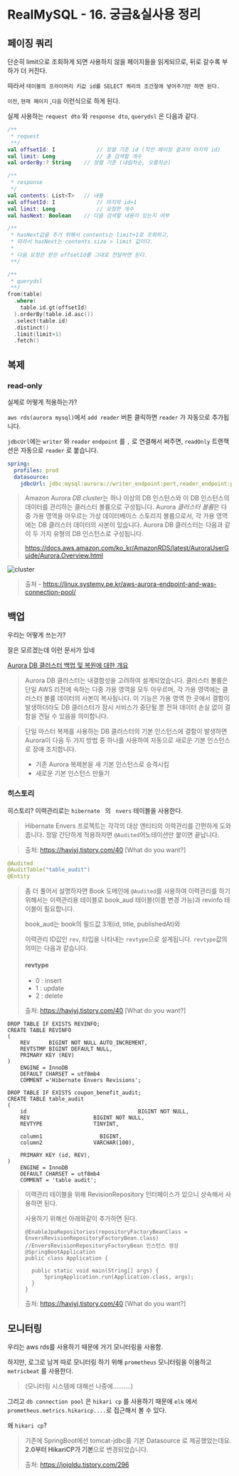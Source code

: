 # RealMySQL - 16. 궁금&실사용 정리

## 페이징 쿼리

단순히 limit으로 조회하게 되면 사용하지 않을 페이지들을 읽게되므로, 뒤로 갈수록 부하가 더 커진다.

따라서 `테이블의 프라이머리 키값 id를 SELECT 쿼리의 조건절에 넣어주기만 하면 된다.`

`이전`, `현재 페이지` ,`다음` 이런식으로 하게 된다.

실제 사용하는 `request dto` 와 `response dto`, `querydsl` 은 다음과 같다.

```kotlin
/** 
 * request
 **/
val offsetId: I		 		// 정렬 기준 id (직전 페이징 결과의 마지막 id)
val limit: Long 			// 총 검색할 개수
val orderBy:? String 	// 정렬 기준 (내림차순, 오름차순)
```

```kotlin
/** 
 * response
 */
val contents: List<T>	// 내용
val offsetId: I				// 마지막 id+1
val limit: Long				// 요청한 개수
val hasNext: Boolean	// 다음 검색할 내용이 있는지 여부

/**
 * hasNext값을 주기 위해서 contents는 limit+1로 조회하고, 
 * 따라서 hasNext는 contents.size > limit 값이다.
 *
 * 다음 요청은 받은 offsetId를 그대로 전달하면 된다.
 **/
```

```kotlin
/**
 * querydsl
 **/
from(table)
  .where(
    table.id.gt(offsetId)
  ).orderBy(table.id.asc())
  .select(table.id)
  .distinct()
  .limit(limit+1)
  .fetch()
```



## 복제

### read-only

실제로 어떻게 적용하는가?

`aws rds(aurora mysql)`에서 `add reader` 버튼 클릭하면 `reader` 가 자동으로 추가됩니다.

`jdbcUrl`에는 `writer` 와 `reader` `endpoint` 를 `,` 로 연결해서 써주면, `readOnly` 트랜잭션은 자동으로 `reader` 로 붙습니다.

```yaml
spring:
  profiles: prod
  datasource:
    jdbcUrl: jdbc:mysql:aurora://writer_endpoint:port,reader_endpoint:port/table?connectTimeout=1000&socketTimeout=60000&useSSL=false
```

> Amazon Aurora *DB cluster*는 하나 이상의 DB 인스턴스와 이 DB 인스턴스의 데이터를 관리하는 클러스터 볼륨으로 구성됩니다. Aurora *클러스터 볼륨*은 다중 가용 영역을 아우르는 가상 데이터베이스 스토리지 볼륨으로서, 각 가용 영역에는 DB 클러스터 데이터의 사본이 있습니다. Aurora DB 클러스터는 다음과 같이 두 가지 유형의 DB 인스턴스로 구성됩니다.
>
> 
>
> https://docs.aws.amazon.com/ko_kr/AmazonRDS/latest/AuroraUserGuide/Aurora.Overview.html



![cluster](https://user-images.githubusercontent.com/21075774/79004059-eec9da80-7b8e-11ea-8326-df0be577d41a.png)

> 출처 - https://linux.systemv.pe.kr/aws-aurora-endpoint-and-was-connection-pool/



## 백업

우리는 어떻게 쓰는가?

잘은 모르겠는데 이런 문서가 있네

[Aurora DB 클러스터 백업 및 복원에 대한 개요](https://docs.aws.amazon.com/ko_kr/AmazonRDS/latest/AuroraUserGuide/Aurora.Managing.Backups.html)

> Aurora DB 클러스터는 내결함성을 고려하여 설계되었습니다. 클러스터 볼륨은 단일 AWS 리전에 속하는 다중 가용 영역을 모두 아우르며, 각 가용 영역에는 클러스터 볼륨 데이터의 사본이 복사됩니다. 이 기능은 가용 영역 한 곳에서 결함이 발생하더라도 DB 클러스터가 잠시 서비스가 중단될 뿐 전혀 데이터 손실 없이 결함을 견딜 수 있음을 의미합니다.

> 단일 마스터 복제를 사용하는 DB 클러스터의 기본 인스턴스에 결함이 발생하면 Aurora이 다음 두 가지 방법 중 하나를 사용하여 자동으로 새로운 기본 인스턴스로 장애 조치합니다.
>
> - 기존 Aurora 복제본을 새 기본 인스턴스로 승격시킴
> - 새로운 기본 인스턴스 만들기



### 히스토리

히스토리? 이력관리로는 `hibernate	` 의   ` nvers` 테이블을 사용한다.

> Hibernate Envers 프로젝트는 각각의 대상 엔티티의 이력관리를 간편하게 도와줍니다. 정말 간단하게 적용하자면 `@Audited`어노테이션만 붙이면 끝납니다.

> 출처: https://haviyj.tistory.com/40 [What do you want?]

```java
@Audited
@AuditTable("table_audit")
@Entity
```



> 좀 더 풀어서 설명하자면 Book 도메인에 `@Audited`를 사용하여 이력관리를 하기 위해서는 이력관리용 테이블로 book_aud 테이블(이름 변경 가능)과 revinfo 테이블이 필요합니다.
>
> book_aud는 book의 필드값 3개(id, title, publishedAt)와 
>
> 이력관리 ID값인 `rev`, 타입을 나타내는 `revtype`으로 설계됩니다. `revtype`값의 의미는 다음과 같습니다.
>
> #### revtype
>
> - 0 : insert
> - 1 : update
> - 2 : delete
>
> 
>
> 출처: https://haviyj.tistory.com/40 [What do you want?]

```mysql
DROP TABLE IF EXISTS REVINFO;
CREATE TABLE REVINFO
(
    REV      BIGINT NOT NULL AUTO_INCREMENT,
    REVTSTMP BIGINT DEFAULT NULL,
    PRIMARY KEY (REV)
)
    ENGINE = InnoDB
    DEFAULT CHARSET = utf8mb4
    COMMENT ='Hibernate Envers Revisions';

```

```mysql
DROP TABLE IF EXISTS coupon_benefit_audit;
CREATE TABLE table_audit
(
    id      							 BIGINT NOT NULL,
    REV                    BIGINT NOT NULL,
    REVTYPE                TINYINT,

    column1		             BIGINT,
    column2                VARCHAR(100),
    
    PRIMARY KEY (id, REV),
)
    ENGINE = InnoDB
    DEFAULT CHARSET = utf8mb4
    COMMENT = 'table audit';

```

> 이력관리 테이블을 위해 RevisionRepository 인터페이스가 있으니 상속해서 사용하면 된다.
>
> 사용하기 위해선 아래와같이 추가하면 된다.
>
> ```mysql
> @EnableJpaRepositories(repositoryFactoryBeanClass = EnversRevisionRepositoryFactoryBean.class) //EnversRevisionRepositoryFactoryBean 인스턴스 생성
> @SpringBootApplication
> public class Application {
> 
> 	public static void main(String[] args) {
> 		SpringApplication.run(Application.class, args);
> 	}
> }
> ```
>
> 출처: https://haviyj.tistory.com/40 [What do you want?]



## 모니터링

우리는 aws rds를 사용하기 때문에 거기 모니터링을 사용함.

하지만, 로그로 남겨 따로 모니터링 하기 위해 `prometheus` 모니터링을 이용하고 `metricbeat` 를 사용한다.

> (모니터링 시스템에 대해선 나중에..........)

그리고 `db connection pool` 은 `hikari cp` 를 사용하기 때문에 `elk` 에서 `prometheus.metrics.hikaricp....`로  접근해서 볼 수 있다.



왜 `hikari cp`?

> 기존에 SpringBoot에선 tomcat-jdbc를 기본 Datasource 로 제공했었는데요.
> **2.0부터 HikariCP가 기본**으로 변경되었습니다. 
>
> 출처: https://jojoldu.tistory.com/296 
